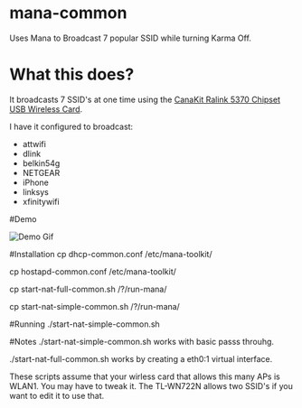 # mana-common
Uses Mana to Broadcast 7 popular SSID while turning Karma Off. 

# What this does?

It broadcasts 7 SSID's at one time using the [CanaKit Ralink 5370 Chipset USB Wireless Card](http://www.amazon.com/dp/B00GFAN498/). 

I have it configured to broadcast: 
+ attwifi
+ dlink
+ belkin54g
+ NETGEAR
+ iPhone
+ linksys
+ xfinitywifi

#Demo 

![Demo Gif](https://raw.githubusercontent.com/jgamblin/mana-common/master/manacommon.gif)

#Installation
cp dhcp-common.conf /etc/mana-toolkit/

cp hostapd-common.conf /etc/mana-toolkit/

cp start-nat-full-common.sh /?/run-mana/ 

cp start-nat-simple-common.sh /?/run-mana/


#Running
./start-nat-simple-common.sh  

#Notes
./start-nat-simple-common.sh works with basic passs throuhg. 

./start-nat-full-common.sh works by creating a eth0:1 virtual interface.

These scripts assume that your wirless card that allows this many APs is WLAN1.  You may have to tweak it.  The TL-WN722N allows two SSID's if you want to edit it to use that. 
